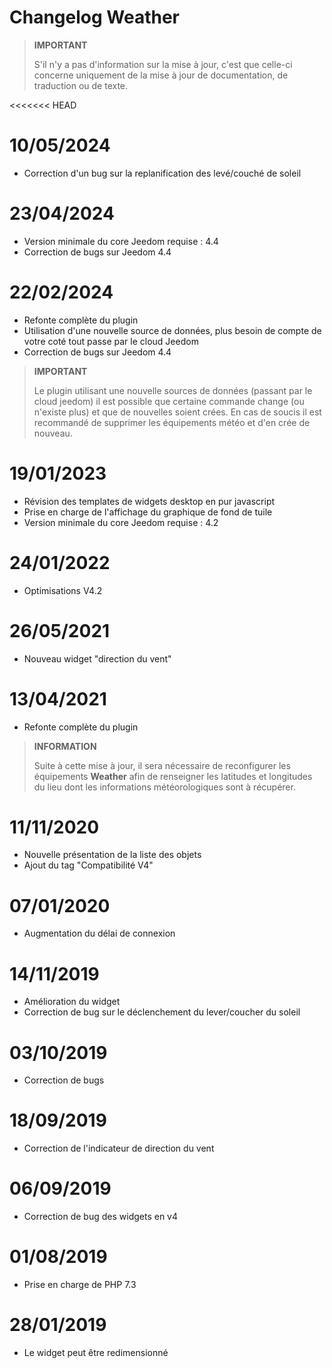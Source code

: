 # Changelog Weather

>**IMPORTANT**
>
>S'il n'y a pas d'information sur la mise à jour, c'est que celle-ci concerne uniquement de la mise à jour de documentation, de traduction ou de texte.

<<<<<<< HEAD
# 10/05/2024

- Correction d'un bug sur la replanification des levé/couché de soleil

# 23/04/2024

- Version minimale du core Jeedom requise : 4.4
- Correction de bugs sur Jeedom 4.4

# 22/02/2024

- Refonte complète du plugin
- Utilisation d'une nouvelle source de données, plus besoin de compte de votre coté tout passe par le cloud Jeedom
- Correction de bugs sur Jeedom 4.4

>**IMPORTANT**
>
>Le plugin utilisant une nouvelle sources de données (passant par le cloud jeedom) il est possible que certaine commande change (ou n'existe plus) et que de nouvelles soient crées. En cas de soucis il est recommandé de supprimer les équipements météo et d'en crée de nouveau.

# 19/01/2023

- Révision des templates de widgets desktop en pur javascript
- Prise en charge de l'affichage du graphique de fond de tuile
- Version minimale du core Jeedom requise : 4.2

# 24/01/2022

- Optimisations V4.2

# 26/05/2021

- Nouveau widget "direction du vent"

# 13/04/2021

- Refonte complète du plugin

>**INFORMATION**
>
>Suite à cette mise à jour, il sera nécessaire de reconfigurer les équipements **Weather** afin de renseigner les latitudes et longitudes du lieu dont les informations météorologiques sont à récupérer.

# 11/11/2020

- Nouvelle présentation de la liste des objets
- Ajout du tag "Compatibilité V4"

# 07/01/2020

- Augmentation du délai de connexion

# 14/11/2019

- Amélioration du widget
- Correction de bug sur le déclenchement du lever/coucher du soleil

# 03/10/2019

- Correction de bugs

# 18/09/2019

- Correction de l'indicateur de direction du vent

# 06/09/2019

- Correction de bug des widgets en v4

# 01/08/2019

- Prise en charge de PHP 7.3

# 28/01/2019

- Le widget peut être redimensionné

